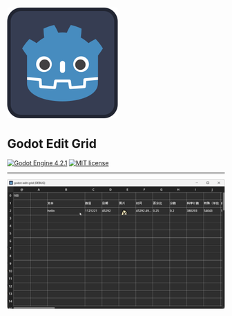![Plugin Logo](icon.svg)

# Godot Edit Grid

[![Godot Engine 4.2.1](https://img.shields.io/badge/Godot%20Engine-4.2.1-blue)](https://godotengine.org/)
[![MIT license](https://img.shields.io/badge/license-MIT-blue.svg)](https://lbesson.mit-license.org/)


---


![界面](addons/edit_grid/assets/2024-03-16_140644.png)
